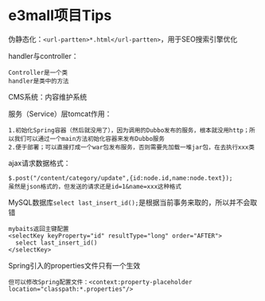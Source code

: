 # e3mall项目Tips
伪静态化：`<url-partten>*.html</url-partten>`，用于SEO搜索引擎优化

handler与controller：

    Controller是一个类
    handler是类中的方法
    
CMS系统：内容维护系统


服务（Service）层tomcat作用：
    
    1.初始化Spring容器（然后就没用了），因为调用的Dubbo发布的服务，根本就没用http；所以我们可以通过一个main方法初始化容器来发布Dubbo服务
    2.便于部署；可以直接打成一个war包发布服务，否则需要先加载一堆jar包，在去执行xxx类

ajax请求数据格式：

    $.post("/content/category/update",{id:node.id,name:node.text});
    虽然是json格式的，但发送的请求还是id=1&name=xxx这种格式
    
MySQL数据库`select last_insert_id();`是根据当前事务来取的，所以并不会取错
    
    mybaits返回主键配置
    <selectKey keyProperty="id" resultType="long" order="AFTER">
      select last_insert_id()
    </selectKey>


Spring引入的properties文件只有一个生效
    
    但可以修改Spring配置文件：<context:property-placeholder location="classpath:*.properties"/>